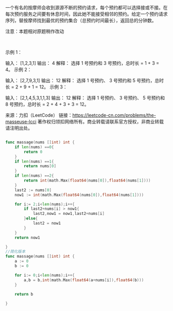 一个有名的按摩师会收到源源不断的预约请求，每个预约都可以选择接或不接。在每次预约服务之间要有休息时间，因此她不能接受相邻的预约。给定一个预约请求序列，替按摩师找到最优的预约集合（总预约时间最长），返回总的分钟数。

注意：本题相对原题稍作改动

 

示例 1：

输入： [1,2,3,1]
输出： 4
解释： 选择 1 号预约和 3 号预约，总时长 = 1 + 3 = 4。
示例 2：

输入： [2,7,9,3,1]
输出： 12
解释： 选择 1 号预约、 3 号预约和 5 号预约，总时长 = 2 + 9 + 1 = 12。
示例 3：

输入： [2,1,4,5,3,1,1,3]
输出： 12
解释： 选择 1 号预约、 3 号预约、 5 号预约和 8 号预约，总时长 = 2 + 4 + 3 + 3 = 12。

来源：力扣（LeetCode）
链接：https://leetcode-cn.com/problems/the-masseuse-lcci
著作权归领扣网络所有。商业转载请联系官方授权，非商业转载请注明出处。
```go

func massage(nums []int) int {
	if len(nums) ==0{
		return 0
	}
	if len(nums) ==1{
		return nums[0]
	}
	if len(nums) ==2{
		return int(math.Max(float64(nums[0]),float64(nums[1])))
	}
	last2 := nums[0]
	now1 := int(math.Max(float64(nums[0]),float64(nums[1])))

	for i:= 2;i<len(nums);i++{
		if last2+nums[i] > now1{
			last2,now1 = now1,last2+nums[i]
		}else{
			last2 = now1
		}
	}
	return now1

}
//简化版本
func massage(nums []int) int {
	a := 0
	b := 0

	for i:= 0;i<len(nums);i++{
		a,b = b,int(math.Max(float64(a+nums[i]),float64(b)))
	}
	
	return b

}

```
